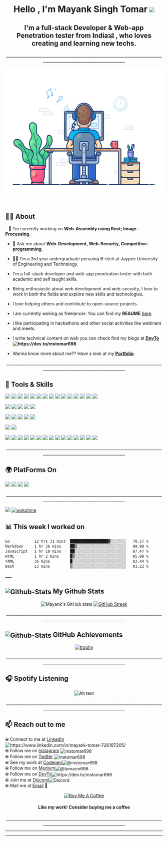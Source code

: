 <h1 align="center" font-size=72>Hello , I'm <strong>Mayank Singh Tomar</strong> <strong><img src="https://media.giphy.com/media/hvRJCLFzcasrR4ia7z/giphy.gif" width="35"></strong></h1>
<h2 align="center">I'm a <strong>full-stack Developer</strong>  & <strong>Web-app Penetration tester</strong> from <strong> India🕉️</strong> , who loves creating and learning new techs.</h2>

<p align="center"> _______________________________________________________________________________________________________________________ </p>

<!-- <img align="center" alt="Coding" width="auto" height="400" src="code.gif">
<p align="center">
<img alt="GIF" src="https://camo.githubusercontent.com/cae12fddd9d6982901d82580bdf321d81fb299141098ca1c2d4891870827bf17/68747470733a2f2f6d69726f2e6d656469756d2e636f6d2f6d61782f313336302f302a37513379765349765f7430696f4a2d5a2e676966" width="350" height="240" />
</p> -->
<p align="center">
<img alt="GIF" src="new-dev.gif"  width="auto" height="400" />
<!-- <img alt="GIF" src="code.gif"  width="auto" height="400" /> -->
</p>

<br>

## 🤵‍♂️ About

<p align="left" font size="36">
- 🌱 I'm currently working on <strong>Web-Assembly using Rust; Image-Processing</strong>.

- 💬 Ask me about **Web-Development, Web-Security, Competitive-programming**.

- 🧑‍🎓 I'm a 3rd year undergraduate persuing B-tech at Jaypee University of Engineering and Technology.

- I'm a full-stack developer and web-app penetration tester with both academic and self taught skills.

- Being enthusiastic about web development and web-security, I love to work in both the fields and explore new skills and technologies.

- I love helping others and contribute to open-source projects.

- I am currently woking as freelancer. You can find my **RESUME** [here](https://drive.google.com/file/d/1-m_2qDhNor54UMQNrDSdmtJG8aSGIr1b/view?usp=sharing).

- I like participating in hackathons and other social activities like webinars and meets.

- I write technical content on web you can check find my blogs at **[DevTo](https://dev.to/mstomar698)<img align="center" src="https://raw.githubusercontent.com/rahuldkjain/github-profile-readme-generator/master/src/images/icons/Social/devto.svg" alt="https://dev.to/mstomar698" height="15" width="18" />**

- Wanna know more about me?? Have a look at my <a href="http://mstomar.me" >**Portfolio**</a>.

<p align="center"> _______________________________________________________________________________________________________________________ </p>

## 💼 Tools & Skills

![](https://img.shields.io/badge/Code-JavaScript-informational?style=flat&logo=JavaScript&logoColor=white&color=4AB197)
![](https://img.shields.io/badge/Code-TypeScript-informational?style=flat&logo=TypeScript&logoColor=white&color=4AB197)
![](https://img.shields.io/badge/Code-Java-informational?style=flat&logo=java&logoColor=white&color=4AB197)
![](https://img.shields.io/badge/Code-Python-informational?style=flat&logo=Python&logoColor=white&color=4AB197)
![](https://img.shields.io/badge/Code-Go-informational?style=flat&logo=Go&logoColor=white&color=4AB197)
![](https://img.shields.io/badge/Code-Rust-informational?style=flat&logo=Rust&logoColor=white&color=4AB197)
![](https://img.shields.io/badge/Code-WASM-informational?style=flat&logo=wasm&logoColor=white&color=4AB197)
![](https://img.shields.io/badge/Code-Ruby-informational?style=flat&logo=ruby&logoColor=white&color=4AB197)
![](https://img.shields.io/badge/Code-Shell-informational?style=flat&logo=shell&logoColor=white&color=4AB197)
![](https://img.shields.io/badge/Code-React-informational?style=flat&logo=react&logoColor=white&color=4AB197)
![](https://img.shields.io/badge/Code-Next-informational?style=flat&logo=nextjs&logoColor=white&color=4AB197)
![](https://img.shields.io/badge/Code-Gatsby-informational?style=flat&logo=gatsby&logoColor=white&color=4AB197)
![](https://img.shields.io/badge/Code-Redux-informational?style=flat&logo=Redux&logoColor=white&color=4AB197)
![](https://img.shields.io/badge/Code-Vue-informational?style=flat&logo=react&logoColor=white&color=4AB197)
![](https://img.shields.io/badge/Code-Angular-informational?style=flat&logo=angular&logoColor=white&color=4AB197)
<br><!-- <details> <summary>More Skills</summary> Add this to introducce dropdown -->

![](https://img.shields.io/badge/DB-MySQL-informational?style=flat&logo=MySQL&logoColor=white&color=4AB197)
![](https://img.shields.io/badge/DB-SQLite-informational?style=flat&logo=sqlite&logoColor=white&color=4AB197)
![](https://img.shields.io/badge/DB-PostgreSQL-informational?style=flat&logo=postgresql&logoColor=white&color=4AB197)
![](https://img.shields.io/badge/DB-MongoDB-informational?style=flat&logo=MongoDB&logoColor=white&color=4AB197)
![](https://img.shields.io/badge/DB-Redis-informational?style=flat&logo=redis&logoColor=white&color=4AB197)
<br>

![](https://img.shields.io/badge/Style-CSS-informational?style=flat&logo=css3&logoColor=white&color=4AB197)
![](https://img.shields.io/badge/Style-Sass-informational?style=flat&logo=Sass&logoColor=white&color=4AB197)
![](https://img.shields.io/badge/Style-Bootstrap-informational?style=flat&logo=react-bootstrap-CSS&logoColor=white&color=4AB197)
![](https://img.shields.io/badge/Style-Tailwind-informational?style=flat&logo=Tailwind-CSS&logoColor=white&color=4AB197)
![](https://img.shields.io/badge/Style-Styled_Components-informational?style=flat&logo=styled-components&logoColor=white&color=4AB197)
<br>

![](https://img.shields.io/badge/Test-Jest-informational?style=flat&logo=jest&logoColor=white&color=4AB197)
![](https://img.shields.io/badge/Test-Cypress-informational?style=flat&logo=Cypress&logoColor=white&color=4AB197)
<br>

![](https://img.shields.io/badge/Tools-Docker-informational?style=flat&logo=docker&logoColor=white&color=4AB197)
![](https://img.shields.io/badge/Tools-Linux-informational?style=flat&logo=linux&logoColor=white&color=4AB197)
![](https://img.shields.io/badge/Tools-NGINX-informational?style=flat&logo=nginx&logoColor=white&color=4AB197)
![](https://img.shields.io/badge/Tools-Netlify-informational?style=flat&logo=netlify&logoColor=white&color=4AB197)
![](https://img.shields.io/badge/Tools-Vercel-informational?style=flat&logo=vercel&logoColor=white&color=4AB197)
![](https://img.shields.io/badge/Tools-Actions-informational?style=flat&logo=github-actions&logoColor=white&color=4AB197)
![](https://img.shields.io/badge/Tools-NPM-informational?style=flat&logo=npm&logoColor=white&color=4AB197)
![](https://img.shields.io/badge/Tools-Postman-informational?style=flat&logo=Postman&logoColor=white&color=4AB197)
![](https://img.shields.io/badge/Tools-Photoshop-informational?style=flat&logo=Adobe-Photoshop&logoColor=white&color=4AB197)
![](https://img.shields.io/badge/Tools-Illustrator-informational?style=flat&logo=Adobe-Illustrator&logoColor=white&color=4AB197)
![](https://img.shields.io/badge/Tools-AdobeXD-informational?style=flat&logo=Adobe-XD&logoColor=white&color=4AB197)
![](https://img.shields.io/badge/Tools-GitHub-informational?style=flat&logo=GitHub&logoColor=white&color=4AB197)
![](https://img.shields.io/badge/Tools-GitLab-informational?style=flat&logo=GitLab&logoColor=white&color=4AB197)
![](https://img.shields.io/badge/Tools-GitPod-informational?style=flat&logo=GitPod&logoColor=white&color=4AB197)
![](https://img.shields.io/badge/Tools-Bitbucket-informational?style=flat&logo=Bitbucket&logoColor=white&color=4AB197)
<br>

<p align="center"> _______________________________________________________________________________________________________________________ </p>

## 🌍 PlatForms On

![](https://img.shields.io/badge/PlatForms-CodeChef-informational?style=for-the-badge&logo=codechef&logoColor=white&color=4AB197)
![](https://img.shields.io/badge/PlatForms-LeetCode-informational?style=for-the-badge&logo=leetcode&logoColor=white&color=4AB197)
![](https://img.shields.io/badge/PlatForms-HackerRank-informational?style=for-the-badge&logo=hackerrank&logoColor=white&color=4AB197)
![](https://img.shields.io/badge/PlatForms-HackerEarth-informational?style=for-the-badge&logo=hackerearth&logoColor=white&color=4AB197)
<br>

</p>
<p align="center"> _______________________________________________________________________________________________________________________ </p>

![](https://komarev.com/ghpvc/?username=mstomar698&color=green)
[![wakatime](https://wakatime.com/badge/user/e027a351-bf5f-4bbf-92d6-1037bb62c845.svg)](https://wakatime.com/@e027a351-bf5f-4bbf-92d6-1037bb62c845)

## 📊 **This week I worked on**

<!--START_SECTION:waka-->

```text
Go           12 hrs 31 mins  █████████████████▓░░░░░░░   70.57 %
Markdown     1 hr 36 mins    ██▒░░░░░░░░░░░░░░░░░░░░░░   09.08 %
JavaScript   1 hr 19 mins    ██░░░░░░░░░░░░░░░░░░░░░░░   07.47 %
HTML         1 hr 2 mins     █▒░░░░░░░░░░░░░░░░░░░░░░░   05.88 %
YAML         36 mins         █░░░░░░░░░░░░░░░░░░░░░░░░   03.44 %
Bash         13 mins         ▒░░░░░░░░░░░░░░░░░░░░░░░░   01.22 %
```

<!--END_SECTION:waka-->

**********************************************************\_\_\_********************************************************** </p>

## <img align="center" src="github-cat.gif" alt="Github-Stats" height="45" width="40" /> My Github Stats

<div align="center">
<!-- 
<img align="left" src="https://github-readme-stats.vercel.app/api/top-langs/?username=mstomar698&layout=compact&theme=vision-friendly-dark" height="198" alt="mstomar698" /> &nbsp;&nbsp; -->

![Mayank's GitHub stats](https://github-readme-stats.vercel.app/api?username=mstomar698&show_icons=true&theme=dark)
[![GitHub Streak](https://github-readme-streak-stats.herokuapp.com/?user=mstomar698&theme=neon-dark)](https://git.io/streak-stats)

</div>

<p align="center"> _______________________________________________________________________________________________________________________ </p>

## <img align="center" src="991ea426-62e2-4d81-a9fa-1e5d123dc0ad.gif" alt="Github-Stats" height="45" width="40" /> GitHub Achievements

<!-- [![trophy](https://github-profile-trophy.vercel.app/?username=mstomar698&no-frame=true)](https://github.com/mstomar698/github-profile-trophy) -->
<div align="center">

[![trophy](https://github-profile-trophy.vercel.app/?username=mstomar698&row=2&column=3)](https://github.com/mstomar698/github-profile-trophy)

</div>

<p align="center"> _______________________________________________________________________________________________________________________ </p>

## 🎧 Spotify Listening

<div align="center">

![Alt text](https://spotify-recently-played-readme.vercel.app/api?user=1bu9rwn35f8z1tuehcub90pln&count=1)

</div>
<p align="center"> _______________________________________________________________________________________________________________________ </p>

## 📫 Reach out to me

⦿ Connect to me at [LinkedIn](https://www.linkedin.com/in/mayank-tomar-726187205/) <img align="center" src="https://raw.githubusercontent.com/rahuldkjain/github-profile-readme-generator/master/src/images/icons/Social/linked-in-alt.svg" alt="https://www.linkedin.com/in/mayank-tomar-726187205/" height="15" width="18" /> <br>
⦿ Follow me on [Instagram](https://www.instagram.com/mstomar698) <img align="center" src="https://raw.githubusercontent.com/rahuldkjain/github-profile-readme-generator/master/src/images/icons/Social/instagram.svg" alt="mstomar698" height="15" width="18" /> <br>
⦿ Follow me on [Twitter](https://twitter.com/tomarm698) <img align="center" src="https://raw.githubusercontent.com/rahuldkjain/github-profile-readme-generator/master/src/images/icons/Social/twitter.svg" alt="mstomar698" height="15" width="18" /> <br>
⦿ See my work at [Codepen](https://codepen.io/mstomar698)<img align="center" src="https://raw.githubusercontent.com/rahuldkjain/github-profile-readme-generator/master/src/images/icons/Social/codepen.svg" alt="@mstomar698" height="15" width="18" /> <br>
⦿ Follow me on [Medium](https://medium.com/@tomarm698)<img align="center" src="https://raw.githubusercontent.com/rahuldkjain/github-profile-readme-generator/master/src/images/icons/Social/medium.svg" alt="@tomarm698" height="15" width="18" /> <br>
⦿ Follow me on [DevTo](https://dev.to/mstomar698)<img align="center" src="https://raw.githubusercontent.com/rahuldkjain/github-profile-readme-generator/master/src/images/icons/Social/devto.svg" alt="https://dev.to/mstomar698" height="15" width="18" /> <br>
⦿ Join me at [Discord](https://discord.gg/zvYV8ketBm)<img alt="Discord" align="center" src="https://raw.githubusercontent.com/peterthehan/peterthehan/master/assets/discord.svg" height="15" width="18" /><br>
⦿ Mail me at [Email](mailto:tomarm698@gmail.com) 💌 <br>
<!-- ⦿ Mail me at [![](https://img.shields.io/badge/Social-Gmail-informational?style=social&logo=gmail&logoColor=white&color=4AB197)](mailto:tomarm698@gmail.com) <br> -->

<div align="center">

<a href="https://www.buymeacoffee.com/mstomar698" target="_blank"><img src="https://cdn.buymeacoffee.com/buttons/v2/default-red.png" alt="Buy Me A Coffee" width="150" ></a>

#### Like my work! Consider buying me a coffee

</div>

<p align="center"> _______________________________________________________________________________________________________________________ </p>

<hr />
<hr />
